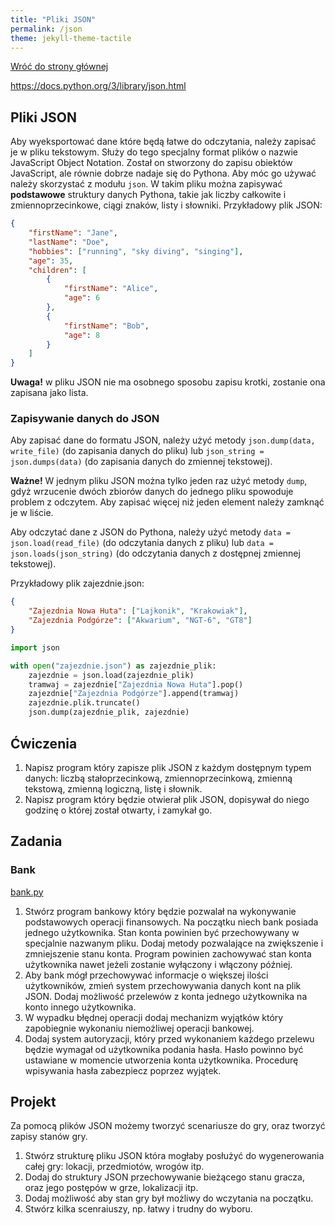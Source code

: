```yaml
---
title: "Pliki JSON"
permalink: /json
theme: jekyll-theme-tactile
---
```


[Wróć do strony głównej](index.md)

<https://docs.python.org/3/library/json.html>

## Pliki JSON
Aby wyeksportować dane które będą łatwe do odczytania, należy zapisać je w pliku tekstowym. Służy do tego specjalny format plików o nazwie JavaScript Object Notation. Został on stworzony do zapisu obiektów JavaScript, ale równie dobrze nadaje się do Pythona. Aby móc go używać należy skorzystać z modułu `json`. W takim pliku można zapisywać **podstawowe** struktury danych Pythona, takie jak liczby całkowite i zmiennoprzecinkowe, ciągi znaków, listy i słowniki. Przykładowy plik JSON:

```json
{
    "firstName": "Jane",
    "lastName": "Doe",
    "hobbies": ["running", "sky diving", "singing"],
    "age": 35,
    "children": [
        {
            "firstName": "Alice",
            "age": 6
        },
        {
            "firstName": "Bob",
            "age": 8
        }
    ]
}
```

**Uwaga!** w pliku JSON nie ma osobnego sposobu zapisu krotki, zostanie ona zapisana jako lista.

### Zapisywanie danych do JSON
Aby zapisać dane do formatu JSON, należy użyć metody `json.dump(data, write_file)` (do zapisania danych do pliku) lub `json_string = json.dumps(data)` (do zapisania danych do zmiennej tekstowej).

**Ważne!** W jednym pliku JSON można tylko jeden raz użyć metody `dump`, gdyż wrzucenie dwóch zbiorów danych do jednego pliku spowoduje problem z odczytem. Aby zapisać więcej niż jeden element należy zamknąć je w liście.

Aby odczytać dane z JSON do Pythona, należy użyć metody `data = json.load(read_file)` (do odczytania danych z pliku) lub `data = json.loads(json_string)` (do odczytania danych z dostępnej zmiennej tekstowej).

Przykładowy plik zajezdnie.json:

```json
{
    "Zajezdnia Nowa Huta": ["Lajkonik", "Krakowiak"],
    "Zajezdnia Podgórze": ["Akwarium", "NGT-6", "GT8"]
}
```

```python
import json

with open("zajezdnie.json") as zajezdnie_plik:
    zajezdnie = json.load(zajezdnie_plik)
    tramwaj = zajezdnie["Zajezdnia Nowa Huta"].pop()
    zajezdnie["Zajezdnia Podgórze"].append(tramwaj)
    zajezdnie.plik.truncate()
    json.dump(zajezdnie_plik, zajezdnie)
```

## Ćwiczenia
1. Napisz program który zapisze plik JSON z każdym dostępnym typem danych: liczbą stałoprzecinkową, zmiennoprzecinkową, zmienną tekstową, zmienną logiczną, listę i słownik.
2. Napisz program który będzie otwierał plik JSON, dopisywał do niego godzinę o której został otwarty, i zamykał go.

## Zadania
### Bank
[bank.py](https://github.com/APE-Krakow/tasks/blob/main/bank/bank.py)
1. Stwórz program bankowy który będzie pozwalał na wykonywanie podstawowych operacji finansowych. Na początku niech bank posiada jednego użytkownika. Stan konta powinien być przechowywany w specjalnie nazwanym pliku. Dodaj metody pozwalające na zwiększenie i zmniejszenie stanu konta. Program powinien zachowywać stan konta użytkownika nawet jeżeli zostanie wyłączony i włączony później.
2. Aby bank mógł przechowywać informacje o większej ilości użytkowników, zmień system przechowywania danych kont na plik JSON. Dodaj możliwość przelewów z konta jednego użytkownika na konto innego użytkownika.
3. W wypadku błędnej operacji dodaj mechanizm wyjątków który zapobiegnie wykonaniu niemożliwej operacji bankowej.
4. Dodaj system autoryzacji, który przed wykonaniem każdego przelewu będzie wymagał od użytkownika podania hasła. Hasło powinno być ustawiane w momencie utworzenia konta użytkownika. Procedurę wpisywania hasła zabezpiecz poprzez wyjątek.

## Projekt
Za pomocą plików JSON możemy tworzyć scenariusze do gry, oraz tworzyć zapisy stanów gry.

1. Stwórz strukturę pliku JSON która mogłaby posłużyć do wygenerowania całej gry: lokacji, przedmiotów, wrogów itp.
2. Dodaj do struktury JSON przechowywanie bieżącego stanu gracza, oraz jego postępów w grze, lokalizacji itp.
3. Dodaj możliwość aby stan gry był możliwy do wczytania na początku.
4. Stwórz kilka scenraiuszy, np. łatwy i trudny do wyboru.

